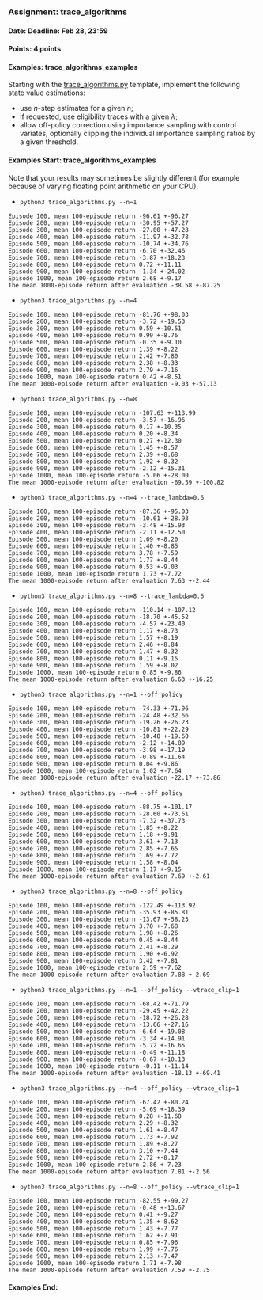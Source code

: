 ### Assignment: trace_algorithms
#### Date: Deadline: Feb 28, 23:59
#### Points: 4 points
#### Examples: trace_algorithms_examples

Starting with the [trace_algorithms.py](https://github.com/ufal/npfl122/tree/master/labs/09/trace_algorithms.py)
template, implement the following state value estimations:
- use $n$-step estimates for a given $n$;
- if requested, use eligibility traces with a given $λ$;
- allow off-policy correction using importance sampling with control variates,
  optionally clipping the individual importance sampling ratios by a given
  threshold.

#### Examples Start: trace_algorithms_examples
Note that your results may sometimes be slightly different (for example because of varying floating point arithmetic on your CPU).
- `python3 trace_algorithms.py --n=1`
```
Episode 100, mean 100-episode return -96.61 +-96.27
Episode 200, mean 100-episode return -30.95 +-57.27
Episode 300, mean 100-episode return -27.00 +-47.28
Episode 400, mean 100-episode return -11.97 +-32.78
Episode 500, mean 100-episode return -10.74 +-34.76
Episode 600, mean 100-episode return -6.70 +-32.46
Episode 700, mean 100-episode return -3.87 +-18.23
Episode 800, mean 100-episode return 0.72 +-11.11
Episode 900, mean 100-episode return -1.34 +-24.02
Episode 1000, mean 100-episode return 2.68 +-9.17
The mean 1000-episode return after evaluation -38.58 +-87.25
```
- `python3 trace_algorithms.py --n=4`
```
Episode 100, mean 100-episode return -81.76 +-98.03
Episode 200, mean 100-episode return -3.72 +-19.53
Episode 300, mean 100-episode return 0.59 +-10.51
Episode 400, mean 100-episode return 0.99 +-8.76
Episode 500, mean 100-episode return -0.35 +-9.10
Episode 600, mean 100-episode return 1.39 +-8.22
Episode 700, mean 100-episode return 2.42 +-7.80
Episode 800, mean 100-episode return 2.38 +-8.33
Episode 900, mean 100-episode return 2.79 +-7.16
Episode 1000, mean 100-episode return 0.42 +-8.51
The mean 1000-episode return after evaluation -9.03 +-57.13
```
- `python3 trace_algorithms.py --n=8`
```
Episode 100, mean 100-episode return -107.63 +-113.99
Episode 200, mean 100-episode return -3.57 +-16.96
Episode 300, mean 100-episode return 0.17 +-10.35
Episode 400, mean 100-episode return 0.20 +-8.34
Episode 500, mean 100-episode return 0.27 +-12.30
Episode 600, mean 100-episode return 1.45 +-8.57
Episode 700, mean 100-episode return 2.39 +-8.68
Episode 800, mean 100-episode return 1.92 +-8.32
Episode 900, mean 100-episode return -2.12 +-15.31
Episode 1000, mean 100-episode return -5.06 +-28.00
The mean 1000-episode return after evaluation -69.59 +-100.82
```
- `python3 trace_algorithms.py --n=4 --trace_lambda=0.6`
```
Episode 100, mean 100-episode return -87.36 +-95.03
Episode 200, mean 100-episode return -10.61 +-28.93
Episode 300, mean 100-episode return -3.48 +-15.93
Episode 400, mean 100-episode return -2.11 +-12.50
Episode 500, mean 100-episode return 1.09 +-8.20
Episode 600, mean 100-episode return 1.40 +-8.85
Episode 700, mean 100-episode return 3.78 +-7.59
Episode 800, mean 100-episode return 1.77 +-8.44
Episode 900, mean 100-episode return 0.53 +-9.03
Episode 1000, mean 100-episode return 1.73 +-7.72
The mean 1000-episode return after evaluation 7.63 +-2.44
```
- `python3 trace_algorithms.py --n=8 --trace_lambda=0.6`
```
Episode 100, mean 100-episode return -110.14 +-107.12
Episode 200, mean 100-episode return -18.70 +-45.52
Episode 300, mean 100-episode return -4.57 +-23.40
Episode 400, mean 100-episode return 1.17 +-8.73
Episode 500, mean 100-episode return 1.57 +-8.19
Episode 600, mean 100-episode return 2.46 +-8.84
Episode 700, mean 100-episode return 1.47 +-8.32
Episode 800, mean 100-episode return 0.11 +-9.15
Episode 900, mean 100-episode return 1.59 +-8.02
Episode 1000, mean 100-episode return 0.85 +-9.86
The mean 1000-episode return after evaluation 6.63 +-16.25
```
- `python3 trace_algorithms.py --n=1 --off_policy`
```
Episode 100, mean 100-episode return -74.33 +-71.96
Episode 200, mean 100-episode return -24.48 +-32.66
Episode 300, mean 100-episode return -19.26 +-26.23
Episode 400, mean 100-episode return -10.81 +-22.29
Episode 500, mean 100-episode return -10.40 +-19.60
Episode 600, mean 100-episode return -2.12 +-14.89
Episode 700, mean 100-episode return -3.98 +-17.19
Episode 800, mean 100-episode return -0.89 +-11.64
Episode 900, mean 100-episode return 0.04 +-9.86
Episode 1000, mean 100-episode return 1.02 +-7.64
The mean 1000-episode return after evaluation -22.17 +-73.86
```
- `python3 trace_algorithms.py --n=4 --off_policy`
```
Episode 100, mean 100-episode return -88.75 +-101.17
Episode 200, mean 100-episode return -28.60 +-73.61
Episode 300, mean 100-episode return -7.32 +-37.73
Episode 400, mean 100-episode return 1.85 +-8.22
Episode 500, mean 100-episode return 1.18 +-9.91
Episode 600, mean 100-episode return 3.61 +-7.13
Episode 700, mean 100-episode return 2.85 +-7.65
Episode 800, mean 100-episode return 1.69 +-7.72
Episode 900, mean 100-episode return 1.58 +-8.04
Episode 1000, mean 100-episode return 1.17 +-9.15
The mean 1000-episode return after evaluation 7.69 +-2.61
```
- `python3 trace_algorithms.py --n=8 --off_policy`
```
Episode 100, mean 100-episode return -122.49 +-113.92
Episode 200, mean 100-episode return -35.93 +-85.81
Episode 300, mean 100-episode return -13.67 +-58.23
Episode 400, mean 100-episode return 3.70 +-7.68
Episode 500, mean 100-episode return 1.98 +-8.26
Episode 600, mean 100-episode return 0.45 +-8.44
Episode 700, mean 100-episode return 2.41 +-8.29
Episode 800, mean 100-episode return 1.90 +-6.92
Episode 900, mean 100-episode return 3.42 +-7.81
Episode 1000, mean 100-episode return 2.59 +-7.62
The mean 1000-episode return after evaluation 7.88 +-2.69
```
- `python3 trace_algorithms.py --n=1 --off_policy --vtrace_clip=1`
```
Episode 100, mean 100-episode return -68.42 +-71.79
Episode 200, mean 100-episode return -29.45 +-42.22
Episode 300, mean 100-episode return -18.72 +-26.28
Episode 400, mean 100-episode return -13.66 +-27.16
Episode 500, mean 100-episode return -6.64 +-19.08
Episode 600, mean 100-episode return -3.34 +-14.91
Episode 700, mean 100-episode return -5.72 +-16.65
Episode 800, mean 100-episode return -0.49 +-11.18
Episode 900, mean 100-episode return -0.67 +-10.13
Episode 1000, mean 100-episode return -0.11 +-11.14
The mean 1000-episode return after evaluation -18.13 +-69.41
```
- `python3 trace_algorithms.py --n=4 --off_policy --vtrace_clip=1`
```
Episode 100, mean 100-episode return -67.42 +-80.24
Episode 200, mean 100-episode return -5.69 +-18.39
Episode 300, mean 100-episode return 0.28 +-11.68
Episode 400, mean 100-episode return 2.29 +-8.32
Episode 500, mean 100-episode return 1.61 +-8.47
Episode 600, mean 100-episode return 1.73 +-7.92
Episode 700, mean 100-episode return 1.89 +-8.27
Episode 800, mean 100-episode return 3.10 +-7.44
Episode 900, mean 100-episode return 2.72 +-8.17
Episode 1000, mean 100-episode return 2.86 +-7.23
The mean 1000-episode return after evaluation 7.81 +-2.56
```
- `python3 trace_algorithms.py --n=8 --off_policy --vtrace_clip=1`
```
Episode 100, mean 100-episode return -82.55 +-99.27
Episode 200, mean 100-episode return -0.48 +-13.67
Episode 300, mean 100-episode return 0.41 +-9.27
Episode 400, mean 100-episode return 1.35 +-8.62
Episode 500, mean 100-episode return 1.43 +-7.77
Episode 600, mean 100-episode return 1.62 +-7.91
Episode 700, mean 100-episode return 0.85 +-7.96
Episode 800, mean 100-episode return 1.99 +-7.76
Episode 900, mean 100-episode return 2.13 +-7.47
Episode 1000, mean 100-episode return 1.71 +-7.98
The mean 1000-episode return after evaluation 7.59 +-2.75
```
#### Examples End:
